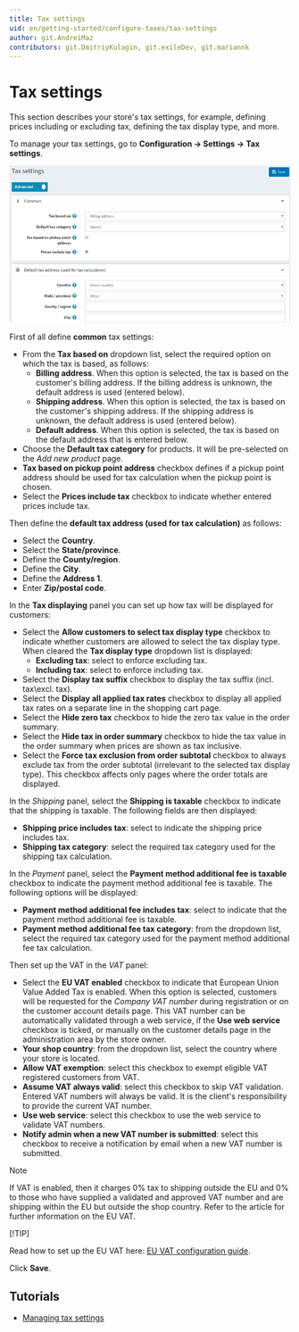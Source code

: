 ```yaml
---
title: Tax settings
uid: en/getting-started/configure-taxes/tax-settings
author: git.AndreiMaz
contributors: git.DmitriyKulagin, git.exileDev, git.mariannk
---
```


# Tax settings

This section describes your store's tax settings, for example, defining prices including or excluding tax, defining the tax display type, and more.

To manage your tax settings, go to **Configuration → Settings → Tax settings**.

![Tax settings](_static/tax-settings/tax-settings.jpg)

First of all define **common** tax settings:

* From the **Tax based on** dropdown list, select the required option on which the tax is based, as follows:
  * **Billing address**. When this option is selected, the tax is based on the customer's billing address. If the billing address is unknown, the default address is used (entered below).
  * **Shipping address**. When this option is selected, the tax is based on the customer's shipping address. If the shipping address is unknown, the default address is used (entered below).
  * **Default address**. When this option is selected, the tax is based on the default address that is entered below.
* Choose the **Default tax category** for products. It will be pre-selected on the *Add new product* page.
* **Tax based on pickup point address** checkbox defines if a pickup point address should be used for tax calculation when the pickup point is chosen.
* Select the **Prices include tax** checkbox to indicate whether entered prices include tax.

Then define the **default tax address (used for tax calculation)** as follows:

* Select the **Country**.
* Select the **State/province**.
* Define the **County/region**.
* Define the **City**.
* Define the **Address 1**.
* Enter **Zip/postal code**.

In the **Tax displaying** panel you can set up how tax will be displayed for customers:

* Select the **Allow customers to select tax display type** checkbox to indicate whether customers are allowed to select the tax display type. When cleared the **Tax display type** dropdown list is displayed:
  * **Excluding tax**: select to enforce excluding tax.
  * **Including tax**: select to enforce including tax.
* Select the **Display tax suffix** checkbox to display the tax suffix (incl. tax\excl. tax).
* Select the **Display all applied tax rates** checkbox to display all applied tax rates on a separate line in the shopping cart page.
* Select the **Hide zero tax** checkbox to hide the zero tax value in the order summary.
* Select the **Hide tax in order summary** checkbox to hide the tax value in the order summary when prices are shown as tax inclusive.
* Select the **Force tax exclusion from order subtotal** checkbox to always exclude tax from the order subtotal (irrelevant to the selected tax display type). This checkbox affects only pages where the order totals are displayed.

In the *Shipping* panel, select the **Shipping is taxable** checkbox to indicate that the shipping is taxable. The following fields are then displayed:

* **Shipping price includes tax**: select to indicate the shipping price includes tax.
* **Shipping tax category**: select the required tax category used for the shipping tax calculation.

In the *Payment* panel, select the **Payment method additional fee is taxable** checkbox to indicate the payment method additional fee is taxable. The following options will be displayed:

* **Payment method additional fee includes tax**: select to indicate that the payment method additional fee is taxable.
* **Payment method additional fee tax category**: from the dropdown list, select the required tax category used for the payment method additional fee tax calculation.

Then set up the VAT in the *VAT* panel:

* Select the **EU VAT enabled** checkbox to indicate that European Union Value Added Tax is enabled. When this option is selected, customers will be requested for the *Company VAT number* during registration or on the customer account details page. This VAT number can be automatically validated through a web service, if the **Use web service** checkbox is ticked, or manually on the customer details page in the administration area by the store owner.
* **Your shop country**: from the dropdown list, select the country where your store is located.
* **Allow VAT exemption**: select this checkbox to exempt eligible VAT registered customers from VAT.
* **Assume VAT always valid**: select this checkbox to skip VAT validation. Entered VAT numbers will always be valid. It is the client's responsibility to provide the current VAT number.
* **Use web service**: select this checkbox to use the web service to validate VAT numbers.
* **Notify admin when a new VAT number is submitted**: select this checkbox to receive a notification by email when a new VAT number is submitted.

> [!NOTE]
>
> If VAT is enabled, then it charges 0% tax to shipping outside the EU and 0% to those who have supplied a validated and approved VAT number and are shipping within the EU but outside the shop country. Refer to the article for further information on the EU VAT.
>
> [!TIP]
>
> Read how to set up the EU VAT here: [EU VAT configuration guide](xref:en/getting-started/configure-taxes/index#eu-vat-configuration-guide).

Click **Save**.

## Tutorials

* [Managing tax settings](https://www.youtube.com/watch?v=8iF5nQvIoLs&feature=youtu.be)
